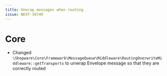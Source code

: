 ```yaml
---
title: Unwrap messages when routing
issue: NEXT-39749
---
```

# Core
* Changed `\Shopware\Core\Framework\MessageQueue\Middleware\RoutingOverwriteMiddleware::getTransports` to unwrap Envelope message so that they are correctly routed

